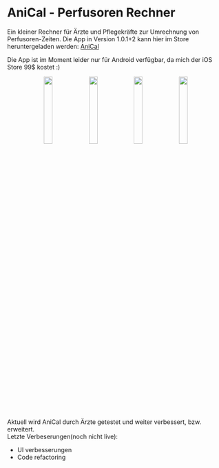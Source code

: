 # AniCal - Perfusoren Rechner

Ein kleiner Rechner für Ärzte und Pflegekräfte zur Umrechnung von Perfusoren-Zeiten. Die App in Version 1.0.1+2 kann hier im Store heruntergeladen werden: [AniCal](https://play.google.com/store/apps/details?id=design.totaku.anicalrechner)

Die App ist im Moment leider nur für Android verfügbar, da mich der iOS Store 99$ kostet :)


<center>
<p float="left">
<img src="https://user-images.githubusercontent.com/16035948/183242400-01212a00-76e2-4baa-b842-817654db6f8a.jpeg"  width=20% height=20%>
<img src="https://user-images.githubusercontent.com/16035948/183242401-d68a6174-575e-44e1-a74a-9f4b2aa69667.jpeg"  width=20% height=20%>
<img src="https://user-images.githubusercontent.com/16035948/183242403-91599f0c-60cb-4105-bca1-236c3bbb2e28.jpeg"  width=20% height=20%>
<img src="https://user-images.githubusercontent.com/16035948/183242404-de846cd5-a9ed-430c-80b3-9654439452c6.jpeg"  width=20% height=20%>
</p>
</center>

Aktuell wird AniCal durch Ärzte getestet und weiter verbessert, bzw. erweitert.
<br>
Letzte Verbeserungen(noch nicht live):

- UI verbesserungen
- Code refactoring

